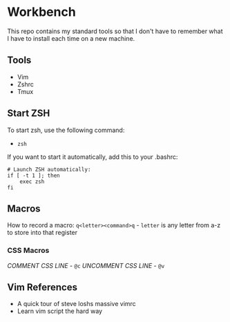 # Workbench

This repo contains my standard tools so that I don't have to remember what I have to install each time on a new machine.

## Tools
* Vim
* Zshrc
* Tmux

## Start ZSH
To start zsh, use the following command:
* `zsh`

If you want to start it automatically, add this to your .bashrc:
```
# Launch ZSH automatically:
if [ -t 1 ]; then
    exec zsh
fi
```
## Macros

How to record a macro:
`q<letter><command>q` - `letter` is any letter from a-z to store into that register

### CSS Macros
*COMMENT CSS LINE* - `@c`
*UNCOMMENT CSS LINE* - `@v`

## Vim References
- A quick tour of steve loshs massive vimrc
- Learn vim script the hard way 
